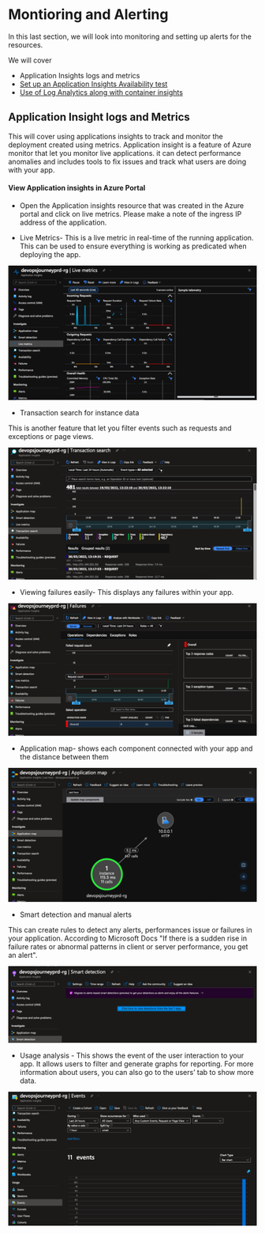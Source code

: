 # Montioring and Alerting #

In this last section, we will look into monitoring and setting up alerts for the resources. 

We will cover 

- Application Insights logs and metrics
- [Set up an Application Insights Availability test](/Monitoring-and-Alerting/Application-InsightsAvailability-test.md)
- [Use of Log Analytics along with container insights](/Monitoring-and-Alerting/Log-Analytics-and-container-insights.md)

## Application Insight logs and Metrics ##

This will cover using applications insights to track and monitor the deployment created using metrics. Application insight is a feature of Azure monitor that let you monitor live applications. it can detect performance anomalies and includes tools to fix issues and track what users are doing with your app. 

#### View Application insights in Azure Portal ####

- Open the Application insights resource that was created in the Azure portal and click on live metrics. Please make a note of the ingress IP address of the application. 

- Live Metrics- This is a live metric in real-time of the running application. This can be used to ensure everything is working as predicated when deploying the app.  

![](/Monitoring-and-Alerting/images/livemetrics.png)

- Transaction search for instance data

This is another feature that let you filter events such as requests and exceptions or page views. 

![](/Monitoring-and-Alerting/images/tranactionsearch.png)


- Viewing failures easily- This displays any failures within your app.

![](/Monitoring-and-Alerting/images/Failures.png)


- Application map- shows each component connected with your app and the distance between them 

![](/Monitoring-and-Alerting/images/applicationmap.png)


- Smart detection and manual alerts 

This can create rules to detect any alerts, performances issue or failures in your application. According to Microsoft Docs "If there is a sudden rise in failure rates or abnormal patterns in client or server performance, you get an alert". 

![](/Monitoring-and-Alerting/images/smartdetection.png)


- Usage analysis - This shows the event of the user interaction to your app. It allows users to filter and generate graphs for reporting. For more information about users, you can also go to the users’ tab to show more data. 

![](/Monitoring-and-Alerting/images/events.png)
